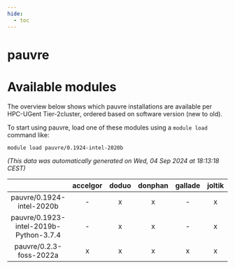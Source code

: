 ```yaml
---
hide:
  - toc
---
```


pauvre
======

# Available modules


The overview below shows which pauvre installations are available per HPC-UGent Tier-2cluster, ordered based on software version (new to old).

To start using pauvre, load one of these modules using a `module load` command like:

```shell
module load pauvre/0.1924-intel-2020b
```

*(This data was automatically generated on Wed, 04 Sep 2024 at 18:13:18 CEST)*  

| |accelgor|doduo|donphan|gallade|joltik|shinx|skitty|
| :---: | :---: | :---: | :---: | :---: | :---: | :---: | :---: |
|pauvre/0.1924-intel-2020b|-|x|x|-|x|-|x|
|pauvre/0.1923-intel-2019b-Python-3.7.4|-|x|x|-|x|-|x|
|pauvre/0.2.3-foss-2022a|x|x|x|x|x|-|x|
